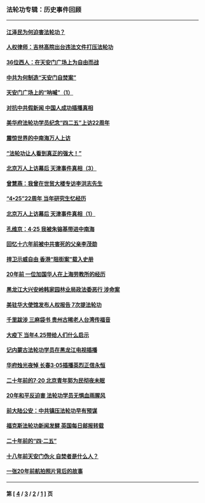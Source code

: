 ### 法轮功专辑：历史事件回顾
---
#### [江泽民为何迫害法轮功？](../../pages/nf5793/n13876324.md?07220430) 
#### [人权律师：吉林高院出台违法文件打压法轮功](../../pages/nf5793/n13825665.md?07220430) 
#### [36位西人：在天安门广场上为自由而战](../../pages/nf5793/n13390029.md?07220430) 
#### [中共为何制造“天安门自焚案”](../../pages/nf5793/n13183270.md?07220430) 
#### [天安门广场上的“呐喊”（1）](../../pages/nf5793/n13105277.md?07220430) 
#### [对抗中共假新闻 中国人成功插播真相](../../pages/nf5793/n12910618.md?07220430) 
#### [美华府法轮功学员纪念“四二五”上访22周年](../../pages/nf5793/n12904445.md?07220430) 
#### [震惊世界的中南海万人上访](../../pages/nf5793/n12903976.md?07220430) 
#### [“法轮功让人看到真正的强大！”](../../pages/nf5793/n12903195.md?07220430) 
#### [北京万人上访幕后 天津事件真相（3）](../../pages/nf5793/n12902807.md?07220430) 
#### [曾慧燕：我曾在世贸大楼专访李洪志先生](../../pages/nf5793/n12898729.md?07220430) 
#### [“4•25”22周年 当年研究生忆经历](../../pages/nf5793/n12894152.md?07220430) 
#### [北京万人上访幕后 天津事件真相（1）](../../pages/nf5793/n12885174.md?07220430) 
#### [孔维京：4·25 我被朱镕基带进中南海](../../pages/nf5793/n12864987.md?07220430) 
#### [回忆十六年前被中共害死的父亲李茂勋](../../pages/nf5793/n12880270.md?07220430) 
#### [捍卫示威自由 香港“阻街案”载入史册](../../pages/nf5793/n12811245.md?07220430) 
#### [20年前 一位加国华人在上海劳教所的经历](../../pages/nf5793/n12707932.md?07220430) 
#### [黑龙江大兴安岭韩家园林业局政法委恶行 涉命案](../../pages/nf5793/n12622815.md?07220430) 
#### [美驻华大使馆发布人权报告 7次提法轮功](../../pages/nf5793/n12520541.md?07220430) 
#### [千里跋涉 三麻袋书 贵州古稀老人台湾传福音](../../pages/nf5793/n12198750.md?07220430) 
#### [大疫下 当年4.25带给人们什么启示](../../pages/nf5793/n12058565.md?07220430) 
#### [记内蒙古法轮功学员在黑龙江电视插播](../../pages/nf5793/n11699194.md?07220430) 
#### [华府烛光夜悼 长春3·05插播英烈正信永恒](../../pages/nf5793/n11397432.md?07220430) 
#### [二十年前的7·20 北京青年郭为民彻夜未眠](../../pages/nf5793/n11354195.md?07220430) 
#### [20年和平反迫害 法轮功学员无惧血雨腥风](../../pages/nf5793/n11348279.md?07220430) 
#### [前大陆公安：中共镇压法轮功早有预谋](../../pages/nf5793/n11352168.md?07220430) 
#### [福克斯法轮功新闻发酵  英国每日邮报转载](../../pages/nf5793/n11285952.md?07220430) 
#### [二十年前的“四·二五”](../../pages/nf5793/n11207639.md?07220430) 
#### [十八年前天安门伪火 自焚者是什么人？](../../pages/nf5793/n10996556.md?07220430) 
#### [一张20年前航拍照片背后的故事](../../pages/nf5793/n10693797.md?07220430) 

---
#### 第 [ [4](./4.md?07220430) / [3](./3.md?07220430) / [2](./2.md?07220430) / [1](./1.md?07220430) ] 页
